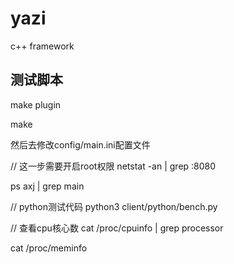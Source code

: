# yazi
c++ framework

## 测试脚本

make plugin

make

然后去修改config/main.ini配置文件

// 这一步需要开启root权限
netstat -an | grep :8080

ps axj | grep main

// python测试代码
python3 client/python/bench.py

// 查看cpu核心数
cat /proc/cpuinfo | grep processor

cat /proc/meminfo